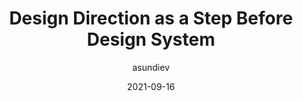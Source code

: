 ---
author: asundiev
date: 2021-09-16
permalink: false
publisher: beameryhq_eng
tags:
  - design
  - design-systems
target_url: https://medium.com/hacking-talent/design-direction-as-a-step-before-design-system-89218ba79659
title: Design Direction as a Step Before Design System
---
